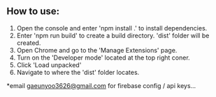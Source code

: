 ## How to use:
1. Open the console and enter 'npm install .' to install dependencies.
2. Enter 'npm run build' to create a build directory. 'dist' folder will be created.
3. Open Chrome and go to the 'Manage Extensions' page.
4. Turn on the 'Developer mode' located at the top right coner.
5. Click 'Load unpacked'
6. Navigate to where the 'dist' folder locates.

*email gaeunyoo3626@gmail.com for firebase config / api keys...